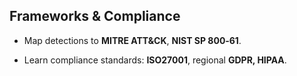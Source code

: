 ## Frameworks & Compliance

- Map detections to **MITRE ATT&CK**, **NIST SP 800‑61**.
    
- Learn compliance standards: **ISO27001**, regional **GDPR, HIPAA**.